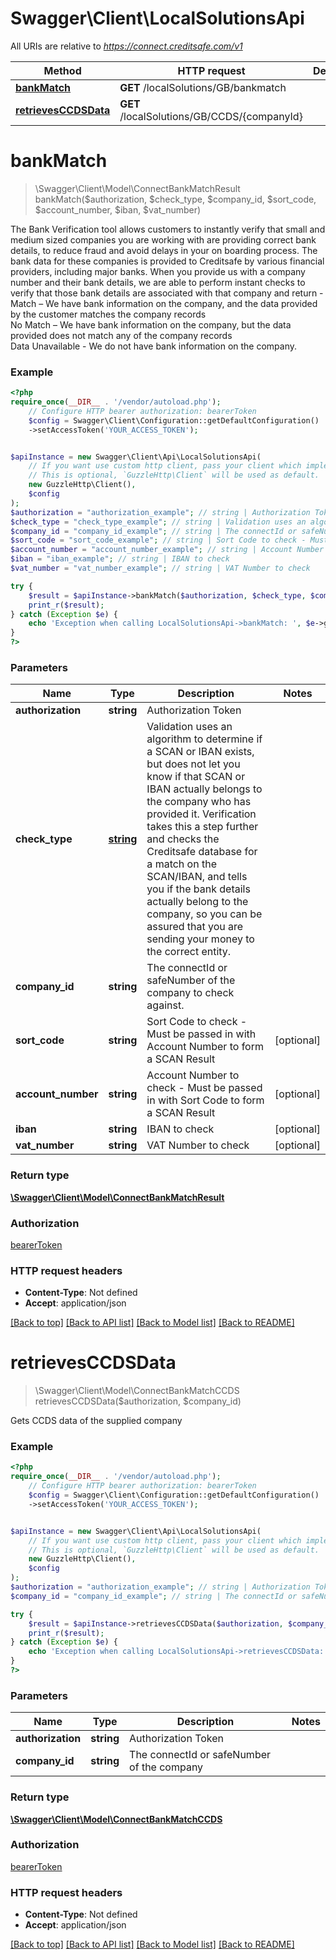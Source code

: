 # Swagger\Client\LocalSolutionsApi

All URIs are relative to *https://connect.creditsafe.com/v1*

Method | HTTP request | Description
------------- | ------------- | -------------
[**bankMatch**](LocalSolutionsApi.md#bankmatch) | **GET** /localSolutions/GB/bankmatch | 
[**retrievesCCDSData**](LocalSolutionsApi.md#retrievesccdsdata) | **GET** /localSolutions/GB/CCDS/{companyId} | 

# **bankMatch**
> \Swagger\Client\Model\ConnectBankMatchResult bankMatch($authorization, $check_type, $company_id, $sort_code, $account_number, $iban, $vat_number)



The Bank Verification tool allows customers to instantly verify that small and medium sized companies you are working with are providing correct bank details, to reduce fraud and avoid delays in your on boarding process. The bank data for these companies is provided to Creditsafe by various financial providers, including major banks. When you provide us with a company number and their bank details, we are able to perform instant checks to verify that those bank details are associated with that company and return - </br> Match – We have bank information on the company, and the data provided by the customer matches the company records </br> No Match – We have bank information on the company, but the data provided does not match any of the company records </br> Data Unavailable - We do not have bank information on the company.

### Example
```php
<?php
require_once(__DIR__ . '/vendor/autoload.php');
    // Configure HTTP bearer authorization: bearerToken
    $config = Swagger\Client\Configuration::getDefaultConfiguration()
    ->setAccessToken('YOUR_ACCESS_TOKEN');


$apiInstance = new Swagger\Client\Api\LocalSolutionsApi(
    // If you want use custom http client, pass your client which implements `GuzzleHttp\ClientInterface`.
    // This is optional, `GuzzleHttp\Client` will be used as default.
    new GuzzleHttp\Client(),
    $config
);
$authorization = "authorization_example"; // string | Authorization Token
$check_type = "check_type_example"; // string | Validation uses an algorithm to determine if a SCAN or IBAN exists, but does not let you know if that SCAN or IBAN actually belongs to the company who has provided it. Verification takes this a step further and checks the Creditsafe database for a match on the SCAN/IBAN, and tells you if the bank details actually belong to the company, so you can be assured that you are sending your money to the correct entity.
$company_id = "company_id_example"; // string | The connectId or safeNumber of the company to check against.
$sort_code = "sort_code_example"; // string | Sort Code to check - Must be passed in with Account Number to form a SCAN Result
$account_number = "account_number_example"; // string | Account Number to check - Must be passed in with Sort Code to form a SCAN Result
$iban = "iban_example"; // string | IBAN to check
$vat_number = "vat_number_example"; // string | VAT Number to check

try {
    $result = $apiInstance->bankMatch($authorization, $check_type, $company_id, $sort_code, $account_number, $iban, $vat_number);
    print_r($result);
} catch (Exception $e) {
    echo 'Exception when calling LocalSolutionsApi->bankMatch: ', $e->getMessage(), PHP_EOL;
}
?>
```

### Parameters

Name | Type | Description  | Notes
------------- | ------------- | ------------- | -------------
 **authorization** | **string**| Authorization Token |
 **check_type** | [**string**](../Model/.md)| Validation uses an algorithm to determine if a SCAN or IBAN exists, but does not let you know if that SCAN or IBAN actually belongs to the company who has provided it. Verification takes this a step further and checks the Creditsafe database for a match on the SCAN/IBAN, and tells you if the bank details actually belong to the company, so you can be assured that you are sending your money to the correct entity. |
 **company_id** | **string**| The connectId or safeNumber of the company to check against. |
 **sort_code** | **string**| Sort Code to check - Must be passed in with Account Number to form a SCAN Result | [optional]
 **account_number** | **string**| Account Number to check - Must be passed in with Sort Code to form a SCAN Result | [optional]
 **iban** | **string**| IBAN to check | [optional]
 **vat_number** | **string**| VAT Number to check | [optional]

### Return type

[**\Swagger\Client\Model\ConnectBankMatchResult**](../Model/ConnectBankMatchResult.md)

### Authorization

[bearerToken](../../README.md#bearerToken)

### HTTP request headers

 - **Content-Type**: Not defined
 - **Accept**: application/json

[[Back to top]](#) [[Back to API list]](../../README.md#documentation-for-api-endpoints) [[Back to Model list]](../../README.md#documentation-for-models) [[Back to README]](../../README.md)

# **retrievesCCDSData**
> \Swagger\Client\Model\ConnectBankMatchCCDS retrievesCCDSData($authorization, $company_id)



Gets CCDS data of the supplied company

### Example
```php
<?php
require_once(__DIR__ . '/vendor/autoload.php');
    // Configure HTTP bearer authorization: bearerToken
    $config = Swagger\Client\Configuration::getDefaultConfiguration()
    ->setAccessToken('YOUR_ACCESS_TOKEN');


$apiInstance = new Swagger\Client\Api\LocalSolutionsApi(
    // If you want use custom http client, pass your client which implements `GuzzleHttp\ClientInterface`.
    // This is optional, `GuzzleHttp\Client` will be used as default.
    new GuzzleHttp\Client(),
    $config
);
$authorization = "authorization_example"; // string | Authorization Token
$company_id = "company_id_example"; // string | The connectId or safeNumber of the company

try {
    $result = $apiInstance->retrievesCCDSData($authorization, $company_id);
    print_r($result);
} catch (Exception $e) {
    echo 'Exception when calling LocalSolutionsApi->retrievesCCDSData: ', $e->getMessage(), PHP_EOL;
}
?>
```

### Parameters

Name | Type | Description  | Notes
------------- | ------------- | ------------- | -------------
 **authorization** | **string**| Authorization Token |
 **company_id** | **string**| The connectId or safeNumber of the company |

### Return type

[**\Swagger\Client\Model\ConnectBankMatchCCDS**](../Model/ConnectBankMatchCCDS.md)

### Authorization

[bearerToken](../../README.md#bearerToken)

### HTTP request headers

 - **Content-Type**: Not defined
 - **Accept**: application/json

[[Back to top]](#) [[Back to API list]](../../README.md#documentation-for-api-endpoints) [[Back to Model list]](../../README.md#documentation-for-models) [[Back to README]](../../README.md)

